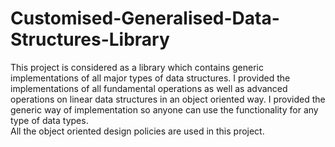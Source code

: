 # Customised-Generalised-Data-Structures-Library
This project is considered as a library which contains generic implementations of all major types of data structures.
I provided the implementations of all fundamental operations as well as advanced operations on linear data structures in an object oriented way.
I provided the generic way of implementation so anyone can use the functionality for any type of data types.  
All the object oriented design policies are used in this project.
